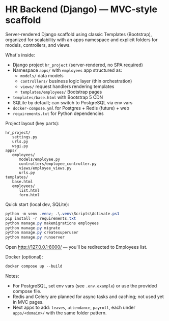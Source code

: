 # HR Backend (Django) — MVC-style scaffold

Server-rendered Django scaffold using classic Templates (Bootstrap), organized for scalability with an apps namespace and explicit folders for models, controllers, and views.

What's inside:

- Django project `hr_project` (server-rendered, no SPA required)
- Namespace `apps/` with `employees` app structured as:
   - `models/` data models
   - `controllers/` business logic layer (thin orchestration)
   - `views/` request handlers rendering templates
   - `templates/employees/` Bootstrap pages
- `templates/base.html` with Bootstrap 5 CDN
- SQLite by default; can switch to PostgreSQL via env vars
- `docker-compose.yml` for Postgres + Redis (future) + web
- `requirements.txt` for Python dependencies

Project layout (key parts):

```
hr_project/
   settings.py
   urls.py
   wsgi.py
apps/
   employees/
      models/employee.py
      controllers/employee_controller.py
      views/employee_views.py
      urls.py
templates/
   base.html
   employees/
      list.html
      form.html
```

Quick start (local dev, SQLite):

```powershell
python -m venv .venv; .\.venv\Scripts\Activate.ps1
pip install -r requirements.txt
python manage.py makemigrations employees
python manage.py migrate
python manage.py createsuperuser
python manage.py runserver
```

Open http://127.0.0.1:8000/ — you'll be redirected to Employees list.

Docker (optional):

```powershell
docker compose up --build
```

Notes:

- For PostgreSQL, set env vars (see `.env.example`) or use the provided compose file.
- Redis and Celery are planned for async tasks and caching; not used yet in MVC pages.
- Next apps to add: `leaves`, `attendance`, `payroll`, each under `apps/<domain>/` with the same folder pattern.
